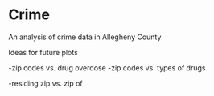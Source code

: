 # Crime
An analysis of crime data in Allegheny County


Ideas for future plots


 -zip codes vs. drug overdose
 -zip codes vs. types of drugs

 -residing zip vs. zip of  
